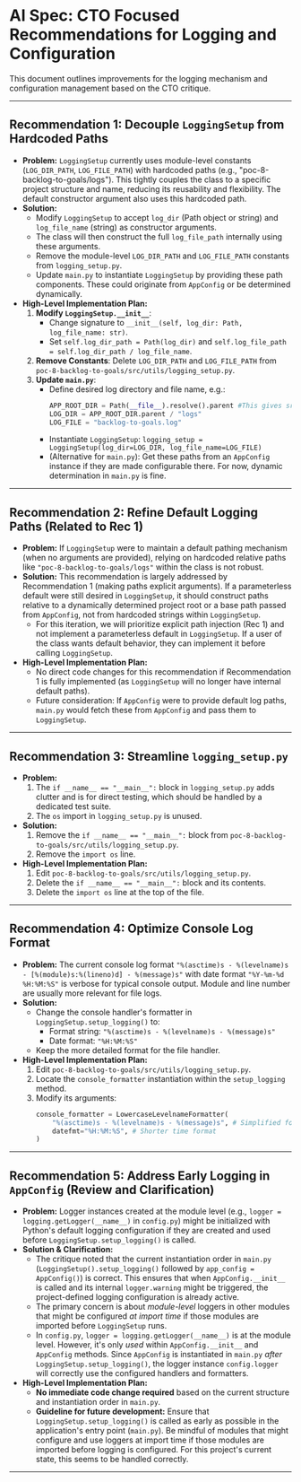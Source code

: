 # AI Spec: CTO Focused Recommendations for Logging and Configuration

This document outlines improvements for the logging mechanism and configuration management based on the CTO critique.

---

## Recommendation 1: Decouple `LoggingSetup` from Hardcoded Paths

*   **Problem:** `LoggingSetup` currently uses module-level constants (`LOG_DIR_PATH`, `LOG_FILE_PATH`) with hardcoded paths (e.g., "poc-8-backlog-to-goals/logs"). This tightly couples the class to a specific project structure and name, reducing its reusability and flexibility. The default constructor argument also uses this hardcoded path.
*   **Solution:**
    *   Modify `LoggingSetup` to accept `log_dir` (Path object or string) and `log_file_name` (string) as constructor arguments.
    *   The class will then construct the full `log_file_path` internally using these arguments.
    *   Remove the module-level `LOG_DIR_PATH` and `LOG_FILE_PATH` constants from `logging_setup.py`.
    *   Update `main.py` to instantiate `LoggingSetup` by providing these path components. These could originate from `AppConfig` or be determined dynamically.
*   **High-Level Implementation Plan:**
    1.  **Modify `LoggingSetup.__init__`**:
        *   Change signature to `__init__(self, log_dir: Path, log_file_name: str)`.
        *   Set `self.log_dir_path = Path(log_dir)` and `self.log_file_path = self.log_dir_path / log_file_name`.
    2.  **Remove Constants**: Delete `LOG_DIR_PATH` and `LOG_FILE_PATH` from `poc-8-backlog-to-goals/src/utils/logging_setup.py`.
    3.  **Update `main.py`**:
        *   Define desired log directory and file name, e.g.:
            ```python
            APP_ROOT_DIR = Path(__file__).resolve().parent #This gives src directory
            LOG_DIR = APP_ROOT_DIR.parent / "logs"
            LOG_FILE = "backlog-to-goals.log"
            ```
        *   Instantiate `LoggingSetup`: `logging_setup = LoggingSetup(log_dir=LOG_DIR, log_file_name=LOG_FILE)`
        *   (Alternative for `main.py`): Get these paths from an `AppConfig` instance if they are made configurable there. For now, dynamic determination in `main.py` is fine.

---

## Recommendation 2: Refine Default Logging Paths (Related to Rec 1)

*   **Problem:** If `LoggingSetup` were to maintain a default pathing mechanism (when no arguments are provided), relying on hardcoded relative paths like `"poc-8-backlog-to-goals/logs"` within the class is not robust.
*   **Solution:** This recommendation is largely addressed by Recommendation 1 (making paths explicit arguments). If a parameterless default were still desired in `LoggingSetup`, it should construct paths relative to a dynamically determined project root or a base path passed from `AppConfig`, not from hardcoded strings within `LoggingSetup`.
    *   For this iteration, we will prioritize explicit path injection (Rec 1) and not implement a parameterless default in `LoggingSetup`. If a user of the class wants default behavior, they can implement it before calling `LoggingSetup`.
*   **High-Level Implementation Plan:**
    *   No direct code changes for this recommendation if Recommendation 1 is fully implemented (as `LoggingSetup` will no longer have internal default paths).
    *   Future consideration: If `AppConfig` were to provide default log paths, `main.py` would fetch these from `AppConfig` and pass them to `LoggingSetup`.

---

## Recommendation 3: Streamline `logging_setup.py`

*   **Problem:**
    1.  The `if __name__ == "__main__":` block in `logging_setup.py` adds clutter and is for direct testing, which should be handled by a dedicated test suite.
    2.  The `os` import in `logging_setup.py` is unused.
*   **Solution:**
    1.  Remove the `if __name__ == "__main__":` block from `poc-8-backlog-to-goals/src/utils/logging_setup.py`.
    2.  Remove the `import os` line.
*   **High-Level Implementation Plan:**
    1.  Edit `poc-8-backlog-to-goals/src/utils/logging_setup.py`.
    2.  Delete the `if __name__ == "__main__":` block and its contents.
    3.  Delete the `import os` line at the top of the file.

---

## Recommendation 4: Optimize Console Log Format

*   **Problem:** The current console log format `"%(asctime)s - %(levelname)s - [%(module)s:%(lineno)d] - %(message)s"` with date format `"%Y-%m-%d %H:%M:%S"` is verbose for typical console output. Module and line number are usually more relevant for file logs.
*   **Solution:**
    *   Change the console handler's formatter in `LoggingSetup.setup_logging()` to:
        *   Format string: `"%(asctime)s - %(levelname)s - %(message)s"`
        *   Date format: `"%H:%M:%S"`
    *   Keep the more detailed format for the file handler.
*   **High-Level Implementation Plan:**
    1.  Edit `poc-8-backlog-to-goals/src/utils/logging_setup.py`.
    2.  Locate the `console_formatter` instantiation within the `setup_logging` method.
    3.  Modify its arguments:
        ```python
        console_formatter = LowercaseLevelnameFormatter(
            "%(asctime)s - %(levelname)s - %(message)s", # Simplified format
            datefmt="%H:%M:%S", # Shorter time format
        )
        ```

---

## Recommendation 5: Address Early Logging in `AppConfig` (Review and Clarification)

*   **Problem:** Logger instances created at the module level (e.g., `logger = logging.getLogger(__name__)` in `config.py`) might be initialized with Python's default logging configuration if they are created and used before `LoggingSetup.setup_logging()` is called.
*   **Solution & Clarification:**
    *   The critique noted that the current instantiation order in `main.py` (`LoggingSetup().setup_logging()` followed by `app_config = AppConfig()`) is correct. This ensures that when `AppConfig.__init__` is called and its internal `logger.warning` might be triggered, the project-defined logging configuration is already active.
    *   The primary concern is about *module-level* loggers in other modules that might be configured *at import time* if those modules are imported before `LoggingSetup` runs.
    *   In `config.py`, `logger = logging.getLogger(__name__)` is at the module level. However, it's only *used* within `AppConfig.__init__` and `AppConfig` methods. Since `AppConfig` is instantiated in `main.py` *after* `LoggingSetup.setup_logging()`, the logger instance `config.logger` will correctly use the configured handlers and formatters.
*   **High-Level Implementation Plan:**
    *   **No immediate code change required** based on the current structure and instantiation order in `main.py`.
    *   **Guideline for future development:** Ensure that `LoggingSetup.setup_logging()` is called as early as possible in the application's entry point (`main.py`). Be mindful of modules that might configure and use loggers at import time if those modules are imported before logging is configured. For this project's current state, this seems to be handled correctly.

---
